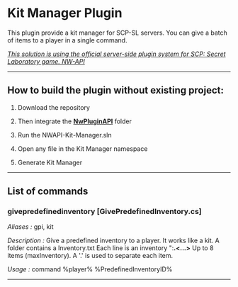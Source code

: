 
# Kit Manager Plugin

This plugin provide a kit manager for SCP-SL servers.
You can give a batch of items to a player in a single command.

*[This solution is using the official server-side plugin system for SCP: Secret Laboratory game. NW-API](https://github.com/northwood-studios/NwPluginAPI)*

-----

## How to build the plugin without existing project:

1) Download the repository

2) Then integrate the **[NwPluginAPI](https://github.com/northwood-studios/NwPluginAPI)** folder

3) Run the NWAPI-Kit-Manager.sln

4) Open any file in the Kit Manager namespace

5) Generate Kit Manager

-----

## List of commands

### givepredefinedinventory [GivePredefinedInventory.cs]

*Aliases :* gpi, kit

*Description :* Give a predefined inventory to a player. It works like a kit.
                A folder contains a Inventory.txt 
                Each line is an inventory "**<name>**:**<itemsID>.<...>**
                Up to 8 items (maxInventory). A '.' is used to separate each item.

*Usage :* command %player% %PredefinedInventoryID%

-----
